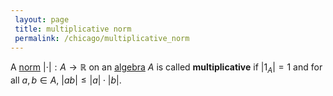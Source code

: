 ```yaml
---
 layout: page
 title: multiplicative norm
 permalink: /chicago/multiplicative_norm
---
```

A [norm](https://mathgloss.github.io/MathGloss/chicago/norm) $|\cdot | : A\to \mathbb R$ on an [algebra](https://mathgloss.github.io/MathGloss/chicago/algebra_over_a_field) $A$ is called **multiplicative** if $|1_A| = 1$ and for all $a,b\in A$,  $|ab| \leq |a|\cdot |b|$.